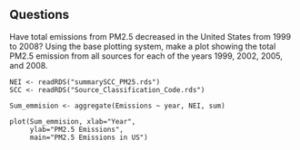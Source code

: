 
## Questions

Have total emissions from PM2.5 decreased in the United States from 1999 to 2008? Using the base plotting system, make a plot showing the total PM2.5 emission from all sources for each of the years 1999, 2002, 2005, and 2008.

````
NEI <- readRDS("summarySCC_PM25.rds")
SCC <- readRDS("Source_Classification_Code.rds")

Sum_emmision <- aggregate(Emissions ~ year, NEI, sum)

plot(Sum_emmision, xlab="Year",
     ylab="PM2.5 Emissions", 
     main="PM2.5 Emissions in US")

````

